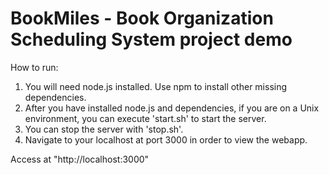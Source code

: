 # BookMiles - Book Organization Scheduling System project demo

How to run:
1. You will need node.js installed. Use npm to install other missing dependencies.
2. After you have installed node.js and dependencies, if you are on a Unix environment,
   you can execute 'start.sh' to start the server.
3. You can stop the server with 'stop.sh'.
4. Navigate to your localhost at port 3000 in order to view the webapp.

Access at "http://localhost:3000"
